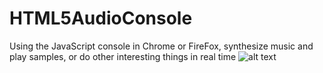# HTML5AudioConsole
Using the JavaScript console in Chrome or FireFox, synthesize music and play samples, or do other interesting things in real time
![alt text](https://www.dropbox.com/s/3t9yxajopmsav2d/HTML5AudioConsole.PNG?raw=1)
